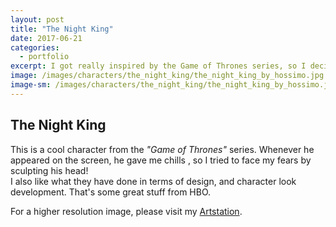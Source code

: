 ```yaml
---
layout: post
title: "The Night King"
date: 2017-06-21
categories:
  - portfolio
excerpt: I got really inspired by the Game of Thrones series, so I decided to create a fan art.
image: /images/characters/the_night_king/the_night_king_by_hossimo.jpg
image-sm: /images/characters/the_night_king/the_night_king_by_hossimo.jpg
---
```



## The Night King

This is a cool character from the *"Game of Thrones"* series. Whenever he appeared on the screen, he gave me chills , so I tried to face my fears by sculpting his head! <br />
I also like what they have done in terms of design, and character look development. That's some great stuff from HBO.

For a higher resolution image, please visit my [Artstation](https://www.artstation.com/artwork/L0RV5).